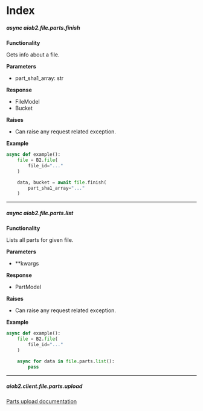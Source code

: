 # Index

##### async aiob2.file.parts.finish

**Functionality**

Gets info about a file.


**Parameters**

- part_sha1_array: str

**Response**

- FileModel
- Bucket

**Raises**

- Can raise any request related exception. 

**Example**

```python
async def example():
    file = B2.file(
        file_id="..."
    )

    data, bucket = await file.finish(
        part_sha1_array="..."
    )
```

___

##### async aiob2.file.parts.list

**Functionality**

Lists all parts for given file.


**Parameters**

- **kwargs

**Response**

- PartModel

**Raises**

- Can raise any request related exception. 

**Example**

```python
async def example():
    file = B2.file(
        file_id="..."
    )

    async for data in file.parts.list():
        pass
```

___

##### aiob2.client.file.parts.upload

[Parts upload documentation](/docs/file_parts_upload.md)